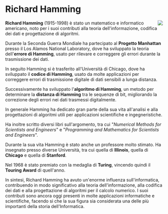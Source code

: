 # Richard Hamming
<img style="float: right;" src="https://upload.wikimedia.org/wikipedia/en/0/08/Richard_Hamming.jpg">

**Richard Hamming** (1915-1998) è stato un matematico e informatico americano, noto per i suoi contributi alla teoria dell'informazione, codifica dei dati e progettazione di algoritmi.

Durante la Seconda Guerra Mondiale ha partecipato al **Progetto Manhattan** presso il Los Alamos National Laboratory, dove ha sviluppato la teoria dell'**errore di Hamming**, usato per rilevare e correggere gli errori durante la trasmissione dei dati.

In seguito Hamming si è trasferito all'Università di Chicago, dove ha sviluppato il **codice di Hamming**, usato da molte applicazioni per correggere errori di trasmissione digitale di dati sensibili a lunga distanza.

Successivamente ha sviluppato l'**algoritmo di Hamming**, un metodo per determinare la **distanza di Hamming** tra le sequenze di bit, migliorando la correzione degli errori nei dati trasmessi digitalmente.

In generale Hamming ha dedicato gran parte della sua vita all'analisi e alla progettazioni di algoritmi utili per applicazioni scientifiche e ingegneristiche.

Ha inoltre scritto diversi libri sull'argomento, tra cui "*Numerical Methods for Scientists and Engineers*" e "*Programming and Mathematics for Scientists and Engineers*".

Durante la sua vita Hamming è stato anche un professore molto stimato. Ha insegnato presso diverse Università, tra cui quella di **Illinois**, quella di **Chicago** e quella di **Stanford**.

Nel 1968 è stato premiato con la medaglia di **Turing**, vincendo quindi il **Touring Award** di quell'anno.

In sintesi, Richard Hamming ha avuto un'enorme influenza sull'informatica, contribuendo in modo significativo alla teoria dell'informazione, alla codifica dei dati e alla progettazione di algoritmi per il calcolo numerico. I suoi contributi sono ancora oggi presenti in molte applicazioni informatiche e scientifiche, facendo si che la sua figura sia considerata una delle più importanti della storia dell'Informatica.
